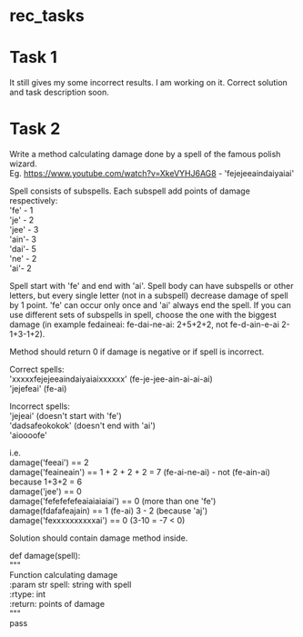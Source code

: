 # rec_tasks

# Task 1
It still gives my some incorrect results. I am working on it. Correct solution and task description soon.

# Task 2
Write a method calculating damage done by a spell of the famous polish wizard.  
Eg. https://www.youtube.com/watch?v=XkeVYHJ6AG8 - 'fejejeeaindaiyaiai'

Spell consists of subspells. Each subspell add points of damage respectively:  
'fe' - 1  
'je' - 2  
'jee' - 3  
'ain'- 3  
'dai'- 5  
'ne' - 2  
'ai'- 2  

Spell start with 'fe' and end with 'ai'. Spell body can have subspells or other letters, but every single letter (not in a subspell) decrease damage of spell by 1 point. 'fe' can occur only once and 'ai' always end the spell. If you can use different sets of subspells in spell, choose the one with the biggest damage (in example fedaineai: fe-dai-ne-ai: 2+5+2+2, not fe-d-ain-e-ai 2-1+3-1+2).

Method should return 0 if damage is negative or if spell is incorrect.

Correct spells:  
'xxxxxfejejeeaindaiyaiaixxxxxx' (fe-je-jee-ain-ai-ai-ai)  
'jejefeai' (fe-ai)  

Incorrect spells:  
'jejeai' (doesn't start with 'fe')  
'dadsafeokokok' (doesn't end with 'ai')  
'aioooofe'

i.e.  
damage('feeai') == 2  
damage('feaineain') == 1 + 2 + 2 + 2 = 7 (fe-ai-ne-ai) - not (fe-ain-ai) because 1+3+2 = 6  
damage('jee') == 0  
damage('fefefefefeaiaiaiaiai') == 0 (more than one 'fe')  
damage(fdafafeajain) == 1 (fe-ai) 3 - 2 (because 'aj')  
damage('fexxxxxxxxxxai') == 0 (3-10 = -7 < 0)  

Solution should contain damage method inside.  

def damage(spell):  
"""  
Function calculating damage  
:param str spell: string with spell  
:rtype: int  
:return: points of damage  
"""  
pass  
